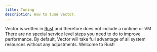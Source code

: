 ```yaml
---
title: Tuning
description: How to tune Vector.
---
```


Vector is written in [Rust][urls.rust] and therefore does not include a runtime
or VM. There are no special service level steps you need to do to improve
performance. By default, Vector will take full advantage of all system
resources without any adjustments. Welcome to Rust!

[urls.rust]: https://www.rust-lang.org/
